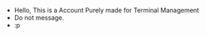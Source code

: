 - Hello, This is a Account Purely made for Terminal Management
- Do not message.
- :p

<!---
MineriumSMP/MineriumSMP is a ✨ special ✨ repository because its `README.md` (this file) appears on your GitHub profile.
You can click the Preview link to take a look at your changes.
--->
